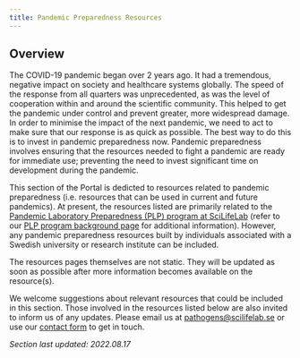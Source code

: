 ```yaml
---
title: Pandemic Preparedness Resources
---
```


## Overview

The COVID-19 pandemic began over 2 years ago. It had a tremendous, negative impact on society and healthcare systems globally. The speed of the response from all quarters was unprecedented, as was the level of cooperation within and around the scientific community. This helped to get the pandemic under control and prevent greater, more widespread damage. In order to minimise the impact of the next pandemic, we need to act to make sure that our response is as quick as possible. The best way to do this is to invest in pandemic preparedness now. Pandemic preparedness involves ensuring that the resources needed to fight a pandemic are ready for immediate use; preventing the need to invest significant time on development during the pandemic.

This section of the Portal is dedicted to resources related to pandemic preparedness (i.e. resources that can be used in current and future pandemics). At present, the resources listed are primarily related to the [Pandemic Laboratory Preparedness (PLP) program at SciLifeLab](https://www.scilifelab.se/capabilities/pandemic-laboratory-preparedness/) (refer to our [PLP program background page](/plp-program-background/) for additional information). However, any pandemic preparedness resources built by individuals associated with a Swedish university or research institute can be included.

The resources pages themselves are not static. They will be updated as soon as possible after more information becomes available on the resource(s).

<div class="alert alert-info">
    <i class="bi bi-info-circle-fill"></i> We welcome suggestions about relevant resources that could be included in this section. Those involved in the resources listed below are also invited to inform us of any updates. Please email us at <a href="mailto:pathogens@scilifelab.se">pathogens@scilifelab.se</a> or use our <a href="https://www.covid19dataportal.se/contact/">contact form</a> to get in touch.
</div>

<i>Section last updated: 2022.08.17</i>
